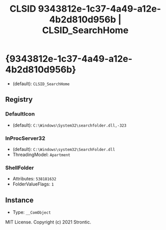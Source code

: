 ﻿---
title: "CLSID 9343812e-1c37-4a49-a12e-4b2d810d956b | CLSID_SearchHome"
excerpt: What is COM-Object CLSID 9343812e-1c37-4a49-a12e-4b2d810d956b?
---

# {9343812e-1c37-4a49-a12e-4b2d810d956b}

* (default): `CLSID_SearchHome`

## Registry


### DefaultIcon

* (default): `C:\Windows\System32\searchfolder.dll,-323`

### InProcServer32

* (default): `C:\Windows\system32\SearchFolder.dll`
* ThreadingModel: `Apartment`

### ShellFolder

* Attributes: `538181632`
* FolderValueFlags: `1`

## Instance

* Type: `__ComObject`

MIT License. Copyright (c) 2021 Strontic.



